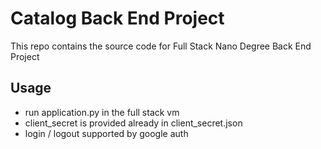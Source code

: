 Catalog Back End Project
========

This repo contains the source code for Full Stack Nano Degree Back End Project

## Usage

* run application.py in the full stack vm
* client_secret is provided already in client_secret.json
* login / logout supported by google auth